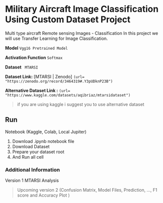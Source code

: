    # Military Aircraft Image Classification Using Custom Dataset Project
Multi type aircraft Remote sensing Images - Classification
In this project we will use Transfer Learning for Image Classification.



**Model**
```Vgg16 Pretrained Model```

**Activation Function**
```Softmax```

**Dataset**
``` MTARSI```

**Dataset Link:**
 [MTARSI | Zenodo]
 `(url= "https://zenodo.org/record/3464319#.Y3pUDknP23B")`
 
**Alternative Dataset Link :**
 `(url= "https://www.kaggle.com/datasets/aqibriaz/mtarsidataset")`

> if you are using kaggle i suggest you to use alternative dataset


## Run 
Notebook (Kaggle, Colab, Local Jupiter)

 1. Download .ipynb notebook file
 2. Download Dataset
 3. Prepare your dataset root
 4. And Run all cell 

### Additional Information

Version 1 MTARSI Analysis

> Upcoming version 2 
(Confusion Matrix, Model Files, Prediction, ..., F1 score and Accuracy Plot )
